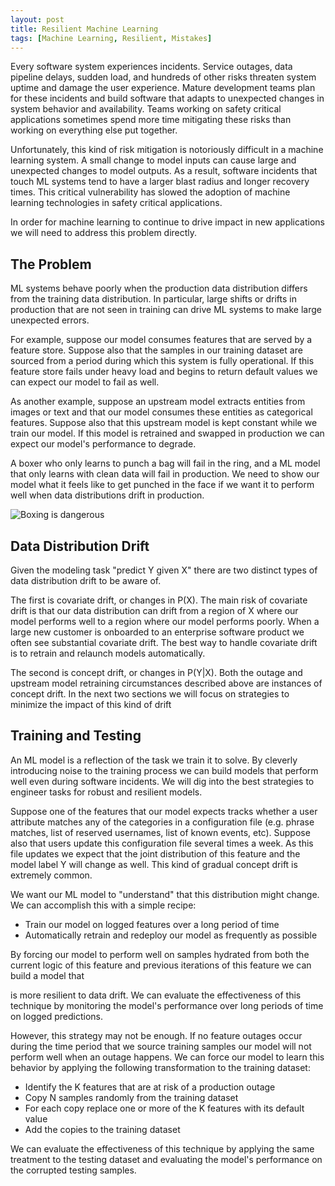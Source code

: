```yaml
---
layout: post
title: Resilient Machine Learning
tags: [Machine Learning, Resilient, Mistakes]
---
```

<script> 
  (function(i,s,o,g,r,a,m){i['GoogleAnalyticsObject']=r;i[r]=i[r]||function(){
  (i[r].q=i[r].q||[]).push(arguments)},i[r].l=1*new Date();a=s.createElement(o),
  m=s.getElementsByTagName(o)[0];a.async=1;a.src=g;m.parentNode.insertBefore(a,m)
  })(window,document,'script','https://www.google-analytics.com/analytics.js','ga');

  ga('create', 'UA-82391879-1', 'auto');
  ga('send', 'pageview');

</script>

Every software system experiences incidents. Service outages, data pipeline delays, sudden load, and hundreds of other risks threaten system uptime and damage the user experience. Mature development teams plan for these incidents and build software that adapts to unexpected changes in system behavior and availability. Teams working on safety critical applications sometimes spend more time mitigating these risks than working on everything else put together.

Unfortunately, this kind of risk mitigation is notoriously difficult in a machine learning system. A small change to model inputs can cause large and unexpected changes to model outputs. As a result, software incidents that touch ML systems tend to have a larger blast radius and longer recovery times. This critical vulnerability has slowed the adoption of machine learning technologies in safety critical applications.

In order for machine learning to continue to drive impact in new applications we will need to address this problem directly.


## The Problem

ML systems behave poorly when the production data distribution differs from the training data distribution. In particular, large shifts or drifts in production that are not seen in training can drive ML systems to make large unexpected errors. 

<!-- outage -->
For example, suppose our model consumes features that are served by a feature store. Suppose also that the samples in our training dataset are sourced from a period during which this system is fully operational. If this feature store fails under heavy load and begins to return default values we can expect our model to fail as well. 

<!-- upstream model retrains -->
As another example, suppose an upstream model extracts entities from images or text and that our model consumes these entities as categorical features. Suppose also that this upstream model is kept constant while we train our model. If this model is retrained and swapped in production we can expect our model's performance to degrade. 

A boxer who only learns to punch a bag will fail in the ring, and a ML model that only learns with clean data will fail in production. We need to show our model what it feels like to get punched in the face if we want it to perform well when data distributions drift in production. 

![Boxing is dangerous](/img/boxer_paining.jpg)


## Data Distribution Drift

Given the modeling task "predict Y given X" there are two distinct types of data distribution drift to be aware of.

The first is covariate drift, or changes in P(X). The main risk of covariate drift is that our data distribution can drift from a region of X where our model performs well to a region where our model performs poorly. When a large new customer is onboarded to an enterprise software product we often see substantial covariate drift. The best way to handle covariate drift is to retrain and relaunch models automatically. 

The second is concept drift, or changes in P(Y|X). Both the outage and upstream model retraining circumstances described above are instances of concept drift. In the next two sections we will focus on strategies to minimize the impact of this kind of drift


## Training and Testing

An ML model is a reflection of the task we train it to solve. By cleverly introducing noise to the training process we can build models that perform well even during software incidents. We will dig into the best strategies to engineer tasks for robust and resilient models. 

Suppose one of the features that our model expects tracks whether a user attribute matches any of the categories in a configuration file (e.g. phrase matches, list of reserved usernames, list of known events, etc). Suppose also that users update this configuration file several times a week. As this file updates we expect that the joint distribution of this feature and the model label Y will change as well. This kind of gradual concept drift is extremely common.

We want our ML model to "understand" that this distribution might change. We can accomplish this with a simple recipe:
* Train our model on logged features over a long period of time
* Automatically retrain and redeploy our model as frequently as possible

By forcing our model to perform well on samples hydrated from both the current logic of this feature and previous iterations of this feature we can build a model that
<!-- does not expect this feature to have low variance and -->
is more resilient to data drift. We can evaluate the effectiveness of this technique by monitoring the model's performance over long periods of time on logged predictions. 

However, this strategy may not be enough. If no feature outages occur during the time period that we source training samples our model will not perform well when an outage happens. We can force our model to learn this behavior by applying the following transformation to the training dataset:
* Identify the K features that are at risk of a production outage
* Copy N samples randomly from the training dataset
* For each copy replace one or more of the K features with its default value
* Add the copies to the training dataset

We can evaluate the effectiveness of this technique by applying the same treatment to the testing dataset and evaluating the model's performance on the corrupted testing samples.



<!-- 
TODO 
## Feature Representations

Certain feature encoding strategies are more resilient to sudden distribution shifts than others. For example, models trained with clever default values or hashed bucketized features can be particularly resilient to localized feature outages.  We will discuss the dynamics that drive this phenomenon.


## Keyed Lookup Features
Smart default values
  * Cold start
  * Outages
Enough samples populated in training

## Categorical Features
Feature hashing vs One-Hot Encoding
  - If you train the model over a long enough period of time it will learn resiliency to these hash collisions
One-Hot encoding applies a more clean separation between "in the vocabulary" vs "out of the vocabulary". 


 -->










<!-- 


  TODO: Find venues to give a talk on this 


<Abstract>



----------------- Resilient Machine Learning -----------------

Every software system experiences incidents. Service outages, data pipeline delays, sudden load, and hundreds of other risks threaten system uptime and damage the user experience. Mature development teams plan for these incidents and build software that adapts to unexpected changes in system behavior and availability. Teams working on safety critical applications sometimes spend more time mitigating these risks than working on everything else put together.

Unfortunately, this kind of risk mitigation is notoriously difficult in a machine learning system. A small change to model inputs can cause large and unexpected changes to model outputs. As a result, software incidents that touch ML systems tend to have a larger blast radius and longer recovery times. This critical vulnerability has slowed the adoption of machine learning technologies in safety critical applications.

In order for machine learning to continue to drive impact in new applications we will need to address this problem directly. We start with testing. ML is software, and good tests are an irreplaceable tool for building a resilient system. We will explore how to design end-to-end simulations to assess our models' resilience.

Next, certain feature encoding strategies are more resilient to sudden distribution shifts than others. For example, models trained with clever default values or hashed bucketized features can be particularly resilient to localized feature outages.  We will discuss the dynamics that drive this phenomenon.

Finally, an ML model is a reflection of the task we train it to solve. By cleverly introducing noise to the training process we can build models that perform well even during software incidents. We will dig into the best strategies to engineer tasks for robust and resilient models. 



----------------- 



Cybersecurity defenses need to be bulletproof. A single mistake can sink a company. In this talk we will dive into how we can design extremely reliable and resilient AI systems that bolster cyber defenses. 


 than models trained exclusively with one-hot encoded categorical features or normalized continuous features.
- One-hot encoded categorical features can adapt to new distributions 



Unfortunately, 



Machine learning models are notoriously unreliable. Even the most powerful and accurate models can experience massive performance degradations when data distributions shift. 

Feature serving outages, data pipeline delays, or even user behavior patterns

-->











<!-- 




- We can make our systems resilient to these changes by training the model on noisy data with production data dropouts
  - Cost: if the noise we introduce is too high, the model might trust the production system less than it should and have worse performance in the noiseless scenario
- We can assess the effectiveness of this strategy with testing. ML is software, and good tests are an irreplaceable tool for building a resilient system. We can validate the performance of an ML model in an outage situation by simulating the outage and testing performance directly 

Regular retraining

# Distribution Shift



Examples include:
* A feature that tracks whether a user attribute matches any of the categories in a configuration file (e.g. phrase matches, list of reserved usernames, list of known events, etc)
* An upstream model that is regularly retrained
* New values of known categorical features (user ids, company ids)
* New distributions




If we train our model only on clean data, it will likely fail to generate good results when fed corrupted data.
- A bad state for an ML system to end up in is one where the system will fail when any input data stream is corrupted
-


- ML model trained on feature store features
  - If the distribution of this system is stable during training and shifts in production, the ML model may react poorly in production
- ML model trained on feature store features
 -->

